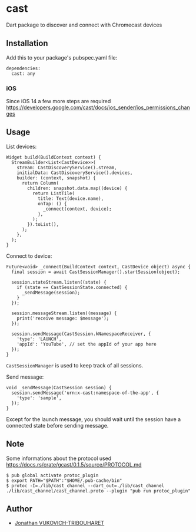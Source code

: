 # cast

Dart package to discover and connect with Chromecast devices

## Installation

Add this to your package's pubspec.yaml file:

```
dependencies:
  cast: any
```

### iOS

Since iOS 14 a few more steps are required https://developers.google.com/cast/docs/ios_sender/ios_permissions_changes

## Usage

List devices:

```
Widget build(BuildContext context) {
  StreamBuilder<List<CastDevice>>(
    stream: CastDiscoveryService().stream,
    initialData: CastDiscoveryService().devices,
    builder: (context, snapshot) {
      return Column(
        children: snapshot.data.map((device) {
          return ListTile(
            title: Text(device.name),
            onTap: () {
              _connect(context, device);
            },
          );
        }).toList(),
      );
    },
  );
}
```

Connect to device:

```
Future<void> _connect(BuildContext context, CastDevice object) async {
  final session = await CastSessionManager().startSession(object);

  session.stateStream.listen((state) {
    if (state == CastSessionState.connected) {
      _sendMessage(session);
    }
  });

  session.messageStream.listen((message) {
    print('receive message: $message');
  });

  session.sendMessage(CastSession.kNamespaceReceiver, {
    'type': 'LAUNCH',
    'appId': 'YouTube', // set the appId of your app here
  });
}
```

`CastSessionManager` is used to keep track of all sessions.

Send message:

```
void _sendMessage(CastSession session) {
  session.sendMessage('urn:x-cast:namespace-of-the-app', {
    'type': 'sample',
  });
}
```

Except for the launch message, you should wait until the session have a connected state before sending message.

## Note

Some informations about the protocol used https://docs.rs/crate/gcast/0.1.5/source/PROTOCOL.md

    $ pub global activate protoc_plugin
    $ export PATH="$PATH":"$HOME/.pub-cache/bin"
    $ protoc -I=./lib/cast_channel --dart_out=./lib/cast_channel ./lib/cast_channel/cast_channel.proto --plugin "pub run protoc_plugin"

## Author

- [Jonathan VUKOVICH-TRIBOUHARET](https://github.com/jonathantribouharet) 
